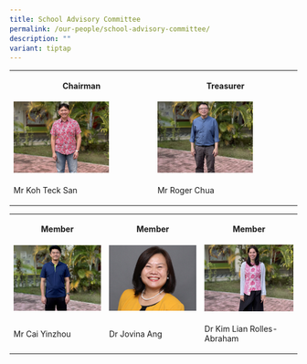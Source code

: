 ```yaml
---
title: School Advisory Committee
permalink: /our-people/school-advisory-committee/
description: ""
variant: tiptap
---
```

<table>
<tbody>
<tr>
<th rowspan="1" colspan="1">
<p><strong>Chairman</strong>
</p>
</th>
<th rowspan="1" colspan="1">
<p><strong>Treasurer</strong>
</p>
</th>
</tr>
<tr>
<td rowspan="1" colspan="1">
<div class="isomer-image-wrapper">
<img style="width: 70%;" height="auto" width="100%" alt="" src="/images/SAC/1.jpg">
</div>
</td>
<td rowspan="1" colspan="1">
<div class="isomer-image-wrapper">
<img style="width: 70%;" height="auto" width="100%" alt="" src="/images/SAC/3.jpg">
</div>
</td>
</tr>
<tr>
<td rowspan="1" colspan="1">
<p>Mr Koh Teck San</p>
</td>
<td rowspan="1" colspan="1">
<p>Mr Roger Chua</p>
</td>
</tr>
</tbody>
</table>
<table>
<tbody>
<tr>
<th rowspan="1" colspan="1">
<p><strong>Member</strong>
</p>
</th>
<th rowspan="1" colspan="1">
<p><strong>Member</strong>
</p>
</th>
<th rowspan="1" colspan="1">
<p><strong>Member</strong>
</p>
</th>
</tr>
<tr>
<td rowspan="1" colspan="1">
<div class="isomer-image-wrapper">
<img style="width: 100%" height="auto" width="100%" alt="" src="/images/SAC/4.jpg">
</div>
</td>
<td rowspan="1" colspan="1">
<div class="isomer-image-wrapper">
<img style="width: 100%" height="auto" width="100%" alt="" src="/images/SAC/Untitled_design__6_.jpg">
</div>
</td>
<td rowspan="1" colspan="1">
<div class="isomer-image-wrapper">
<img style="width: 100%" height="auto" width="100%" alt="" src="/images/SAC/2.jpg">
</div>
</td>
</tr>
<tr>
<td rowspan="1" colspan="1">
<p>Mr Cai Yinzhou</p>
</td>
<td rowspan="1" colspan="1">
<p>Dr Jovina Ang</p>
</td>
<td rowspan="1" colspan="1">
<p>Dr Kim Lian Rolles-Abraham</p>
</td>
</tr>
</tbody>
</table>
<p>
<br>
</p>